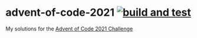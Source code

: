 # advent-of-code-2021 [![build and test](https://github.com/adhie1337/advent-of-code-2021/actions/workflows/pr.yml/badge.svg)](https://github.com/adhie1337/advent-of-code-2021/actions/workflows/pr.yml)

My solutions for the [Advent of Code 2021 Challenge](https://adventofcode.com/)

